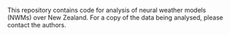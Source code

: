 This repository contains code for analysis of neural weather models (NWMs) over New Zealand. For a copy of the data being analysed, please contact the authors.
